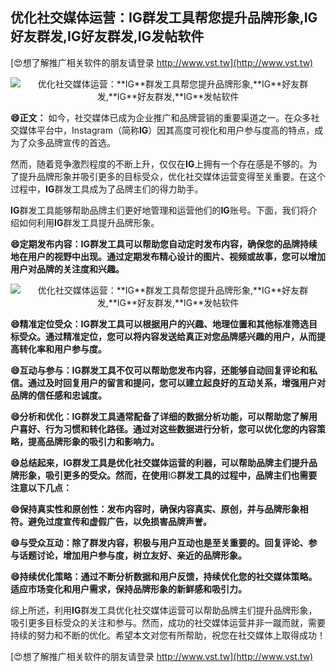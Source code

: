 ## **优化社交媒体运营：**IG**群发工具帮您提升品牌形象,**IG**好友群发,**IG**好友群发,**IG**发帖软件**

[😍想了解推广相关软件的朋友请登录 http://www.vst.tw](http://www.vst.tw)

 <center><img src="https://vst.tw/MP4/tuiguang/png/7.png" alt="优化社交媒体运营：**IG**群发工具帮您提升品牌形象,**IG**好友群发,**IG**好友群发,**IG**发帖软件"></center>

**😄正文：**
如今，社交媒体已成为企业推广和品牌营销的重要渠道之一。在众多社交媒体平台中，Instagram（简称**IG**）因其高度可视化和用户参与度高的特点，成为了众多品牌宣传的首选。

然而，随着竞争激烈程度的不断上升，仅仅在**IG**上拥有一个存在感是不够的。为了提升品牌形象并吸引更多的目标受众，优化社交媒体运营变得至关重要。在这个过程中，**IG**群发工具成为了品牌主们的得力助手。

**IG**群发工具能够帮助品牌主们更好地管理和运营他们的**IG**账号。下面，我们将介绍如何利用**IG**群发工具提升品牌形象。

**😄定期发布内容：**IG**群发工具可以帮助您自动定时发布内容，确保您的品牌持续地在用户的视野中出现。通过定期发布精心设计的图片、视频或故事，您可以增加用户对品牌的关注度和兴趣。**

 <center><img src="https://vst.tw/MP4/tuiguang/png/7.png" alt="优化社交媒体运营：**IG**群发工具帮您提升品牌形象,**IG**好友群发,**IG**好友群发,**IG**发帖软件"></center>

**😄精准定位受众：**IG**群发工具可以根据用户的兴趣、地理位置和其他标准筛选目标受众。通过精准定位，您可以将内容发送给真正对您品牌感兴趣的用户，从而提高转化率和用户参与度。**

**😄互动与参与：**IG**群发工具不仅可以帮助您发布内容，还能够自动回复评论和私信。通过及时回复用户的留言和提问，您可以建立起良好的互动关系，增强用户对品牌的信任感和忠诚度。**

**😄分析和优化：**IG**群发工具通常配备了详细的数据分析功能，可以帮助您了解用户喜好、行为习惯和转化路径。通过对这些数据进行分析，您可以优化您的内容策略，提高品牌形象的吸引力和影响力。**

**😄总结起来，**IG**群发工具是优化社交媒体运营的利器，可以帮助品牌主们提升品牌形象，吸引更多的受众。然而，在使用**IG**群发工具的过程中，品牌主们也需要注意以下几点：**

**😄保持真实性和原创性：发布内容时，确保内容真实、原创，并与品牌形象相符。避免过度宣传和虚假广告，以免损害品牌声誉。**

**😄与受众互动：除了群发内容，积极与用户互动也是至关重要的。回复评论、参与话题讨论，增加用户参与度，树立友好、亲近的品牌形象。**

**😄持续优化策略：通过不断分析数据和用户反馈，持续优化您的社交媒体策略。适应市场变化和用户需求，保持品牌形象的新鲜感和吸引力。**

综上所述，利用**IG**群发工具优化社交媒体运营可以帮助品牌主们提升品牌形象，吸引更多目标受众的关注和参与。然而，成功的社交媒体运营并非一蹴而就，需要持续的努力和不断的优化。希望本文对您有所帮助，祝您在社交媒体上取得成功！

[😍想了解推广相关软件的朋友请登录 http://www.vst.tw](http://www.vst.tw)



